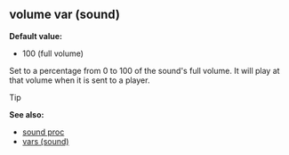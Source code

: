 ## volume var (sound)

**Default value:**
+   100 (full volume)


Set to a percentage from 0 to 100 of the sound\'s full volume.
It will play at that volume when it is sent to a player.

> [!TIP] 
> **See also:**
> +   [sound proc](/ref/proc/sound.md) 
> +   [vars (sound)](/ref/sound/var.md) <!-- -->